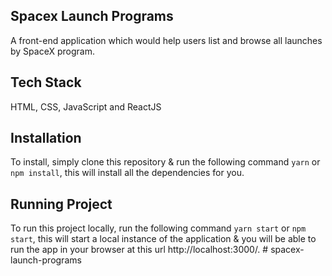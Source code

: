 ## Spacex Launch Programs
A front-end application which would help users list and browse all launches by SpaceX program.

## Tech Stack
HTML, CSS, JavaScript and ReactJS

## Installation
To install, simply clone this repository & run the following command  `yarn` or `npm install`, this will install all the dependencies for you.

## Running Project
To run this project locally, run the following command  `yarn start` or `npm start`, this will start a local instance of the application & you will be able to run the app in your browser at this url http://localhost:3000/.
#   s p a c e x - l a u n c h - p r o g r a m s  
 